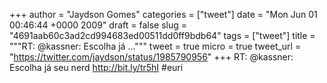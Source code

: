 
+++
author = "Jaydson Gomes"
categories = ["tweet"]
date = "Mon Jun 01 00:46:44 +0000 2009"
draft = false
slug = "4691aab60c3ad2cd994683ed00511dd0ff9bdb64"
tags = ["tweet"]
title = """RT: @kassner: Escolha já ..."""
tweet = true
micro = true
tweet_url = "https://twitter.com/jaydson/status/1985790956"
+++
RT: @kassner: Escolha já seu nerd http://bit.ly/tr5hI #euri
